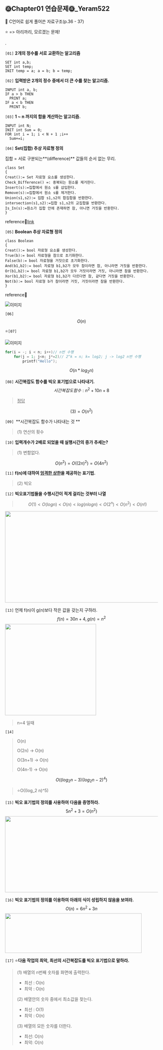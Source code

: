 ## 🌞Chapter01 연습문제🌞_Yeram522

📘 C언어로 쉽게 풀어쓴 자료구조(p.36 - 37)

⭐ => 아리까리, 모르겠는 문제!

.

`[01]` **2개의 정수를 서로 교환하는 알고리즘**

```pseudocode
SET int a,b;
SET int temp;
INIT temp = a; a = b; b = temp;
```



`[02]` **입력받은 2개의 정수 중에서 더 큰 수를 찾는 알고리즘.**

```pseudocode
INPUT int a, b;
IF a > b THEN
  PRINT a;
IF a < b THEN
  PRINT b;
```



`[03]` **1 ~ n 까지의 합을 계산하는 알고리즘.**

```pseudocode
INPUT int N;
INIT int Sum = 0;
FOR int i = 1; i < N + 1 ;i++
  Sum+=i;
```



`[04]` **Set(집합) 추상 자료형 정의**

집합 = 서로 구분되는**(difference)** 값들의 순서 없는 무리.

```pseudocode
class Set
{
Creat():= Set 자료형 요소를 생성한다.
Check_Difference() =: 중복되는 원소를 제거한다. 
Insert(s):=집합에서 원소 s를 삽입한다.
Remove(s):=집합에서 원소 s를 제거한다.
Union(s1,s2):= 집합 s1,s2의 합집합을 반환한다.
intersection(s1,s2):=집합 s1,s2의 교집합을 반환한다.
Is_In(s):=원소가 집합 안에 존재하면 참, 아니면 거짓을 반환한다.
}
```

reference👀[link](https://travelbeeee.tistory.com/383)

`[05]` **Boolean 추상 자료형 정의**

```pseudocode
class Boolean
{
Creat():= bool 자료형 요소를 생성한다.
True(b):= bool 자료형을 참으로 초기화한다.
False(b):= bool 자료형을 거짓으로 초기화한다.
And(b1,b2):= bool 자료형 b1,b2가 모두 참이라면 참, 아니라면 거짓을 반환한다.
Or(b1,b2):= bool 자료형 b1,b2가 모두 거짓이라면 거짓, 아니라면 참을 반환한다.
Xor(b1,b2):= bool 자료형 b1,b2가 다르다면 참, 같다면 거짓을 반환한다.
Not(b):= bool 자료형 b가 참이라면 거짓, 거짓이라면 참을 반환한다.
}
```

reference👀

![이미지](https://user-images.githubusercontent.com/63442636/134760707-89012b50-e520-49c8-870d-45ef8453a8c8.png)

`[06]`
$$
O(n)
$$




⭐`[07]`

![이미지](https://user-images.githubusercontent.com/63442636/134759951-dfae2906-9014-420e-a7b8-a68f2a46dc7f.png)

```c
for(i = -; i < n; i++)// n번 수행
    for(j = 1; j<n; j*=2)// 2^k = n; k= log2; j -> log2 n번 수행
        printf("Hello");
```

$$
O(n*log_2n)
$$





`[08]`  **시간복잡도 함수를 빅오 표기법으로 나타내기.**
$$
시간복잡도 함수 : n^2+10n+8
$$

> <u>정답</u>

$$
(3)=O(n^2)
$$



`[09] `**시간복잡도 함수가 나타내는 것 **

> (1) 연산의 횟수



`[10]` **입력개수가 2배로 되었을 때 실행시간의 증가 추세는?**

> (1) 변함없다.

$$
O(n^2)=O((2n)^2)=O(4n^2)
$$



`[11]` **f(n)에 대하여 <u>엄격한 상한</u>을 제공하는 표기법.**

> (2) 빅오



`[12]` **빅오표기법들을 수행시간이 적게 걸리는 것부터 나열**

> $$
> O(1)<O(logn)<O(n)<log(nlogn)<O(2^n)<O(n^2)<O(n!)
> $$

<img src="https://user-images.githubusercontent.com/63442636/134760741-3de6a6ff-f082-4e78-8754-f879befe9d70.png" width="600" height="300"/>



`[13]` 언제 f(n)이 g(n)보다 작은 값을 갖는지 구하라.
$$
f(n) = 30n+4,g(n)=n^2
$$
<img src="https://user-images.githubusercontent.com/63442636/134760803-8e42a09c-a219-423d-8eb0-068dc38ed252.png" width="300" height="300"/>

> n=4 일때



`[14]`

>O(n)
>
>O(2n) -> O(n)
>
>O(3n+1) -> O(n)
>
>O(4n-1) -> O(n)

$$
O((log_2n-3)(log_2n-2)^4)
$$

> ⭐O((log_2 n)^5)



`[15]` **빅오 표기법의 정의를 사용하여 다음을 증명하라.**
$$
5n^2 + 3 = O(n^2)
$$
<img src="https://user-images.githubusercontent.com/63442636/134763272-49566fb3-7f1d-4506-9af4-edb961f2d3d8.png" width="600" height="250"/>



`[16]` **빅오 표기법의 정의를 이용하여 아래의 식이 성립하지 않음을 보여라.**
$$
O(n) = 6n^2 + 3n
$$
<img src="https://user-images.githubusercontent.com/63442636/134763389-4bbf38b7-43b9-442b-b156-6693a53cf822.png" width="450" height="130"/>





`[17]` ⭐**다음 작업의 최악, 최선의 시간복잡도를 빅오 표기법으로 말하라.**

> (1) 배열의 n번째 숫자를 화면에 출력한다.
>
> - 최선 : O(n)
> - 최악 : O(n)
>
> (2) 배열안의 숫자 중에서 최소값을 찾는다.
>
> - 최선 : O(1)
> - 최악 : O(n)
>
> (3) 배열의 모든 숫자를 더한다.
>
> - 최선: O(n)
> - 최악: O(n)

